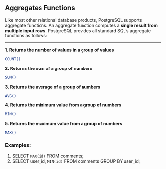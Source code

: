 ## Aggregates Functions
Like most other relational database products, PostgreSQL supports aggregate functions. An aggregate function computes a **single result from multiple input rows**. PostgreSQL provides all standard SQL’s aggregate functions as follows:

---
**1. Returns the number of values in a group of values**
```bash
COUNT()
```
**2. Returns the sum of a group of numbers**
```bash
SUM()
```
**3. Returns the average of a group of numbers**
```bash
AVG()
```
**4. Returns the minimum value from a group of numbers**
```bash
MIN()
```
**5. Returns the maximum value from a group of numbers**
```bash
MAX()
```
### Examples:

1. SELECT `MAX(id)` FROM comments;
2. SELECT user_id, `MIN(id)` FROM comments GROUP BY user_id;
